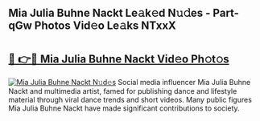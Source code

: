## Mia Julia Buhne Nackt Le𝚊k𝚎d N𝚞𝚍es - Part-qGw Photos Vid𝚎o Le𝚊ks NTxxX

# <h2><a href="http://fb7cuo6.evod.top/?m=Mia+Julia+Buhne+Nackt">🔗 👉🔴 Mia Julia Buhne Nackt Vid𝚎o Ph𝚘t𝚘s</a></h2>

[![Mia Julia Buhne Nackt N𝚞d𝚎s](https://i.imgur.com/8V9OHl7.gif)](http://fb7cuo6.evod.top/?m=Mia+Julia+Buhne+Nackt)
Social media influencer Mia Julia Buhne Nackt and multimedia artist, famed for publishing dance and lifestyle material through viral dance trends and short videos. Many public figures Mia Julia Buhne Nackt have made significant contributions to society. 
